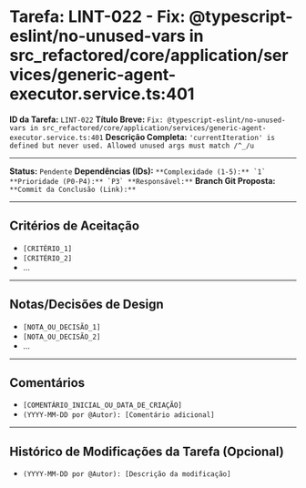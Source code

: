 # Tarefa: LINT-022 - Fix: @typescript-eslint/no-unused-vars in src_refactored/core/application/services/generic-agent-executor.service.ts:401

**ID da Tarefa:** `LINT-022`
**Título Breve:** `Fix: @typescript-eslint/no-unused-vars in src_refactored/core/application/services/generic-agent-executor.service.ts:401`
**Descrição Completa:**
`'currentIteration' is defined but never used. Allowed unused args must match /^_/u`

---

**Status:** `Pendente`
**Dependências (IDs):** ``
**Complexidade (1-5):** `1`
**Prioridade (P0-P4):** `P3`
**Responsável:** ``
**Branch Git Proposta:** ``
**Commit da Conclusão (Link):** ``

---

## Critérios de Aceitação
- `[CRITÉRIO_1]`
- `[CRITÉRIO_2]`
- ...

---

## Notas/Decisões de Design
- `[NOTA_OU_DECISÃO_1]`
- `[NOTA_OU_DECISÃO_2]`
- ...

---

## Comentários
- `[COMENTÁRIO_INICIAL_OU_DATA_DE_CRIAÇÃO]`
- `(YYYY-MM-DD por @Autor): [Comentário adicional]`

---

## Histórico de Modificações da Tarefa (Opcional)
- `(YYYY-MM-DD por @Autor): [Descrição da modificação]`

